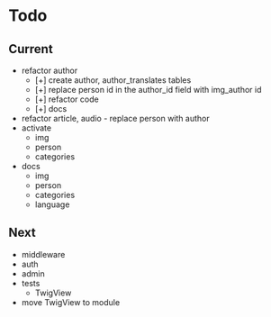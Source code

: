 # Todo

## Current

- refactor author
  - [+] create author, author_translates tables
  - [+] replace person id in the author_id field with img_author id
  - [+] refactor code
  - [+] docs
- refactor article, audio - replace person with author
- activate
  - img
  - person
  - categories
- docs
  - img
  - person
  - categories
  - language

## Next

- middleware
- auth
- admin
- tests  
  - TwigView  
- move TwigView to module  

